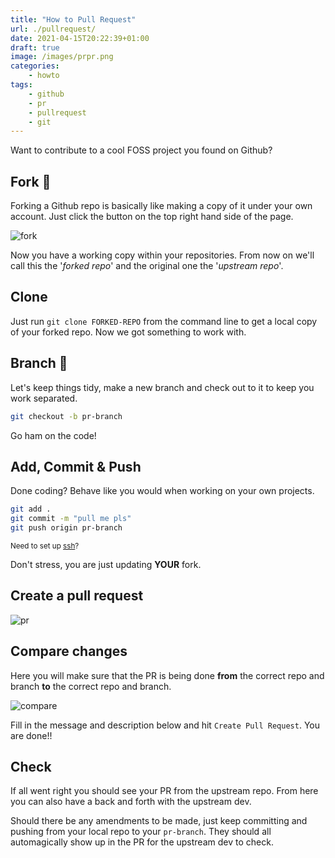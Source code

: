 ```yaml
---
title: "How to Pull Request"
url: ./pullrequest/
date: 2021-04-15T20:22:39+01:00
draft: true
image: /images/prpr.png
categories:
    - howto
tags:
    - github
    - pr
    - pullrequest
    - git
---
```


Want to contribute to a cool FOSS project you found on Github?

<!--more-->

## Fork 🍴

Forking a Github repo is basically like making a copy of it under your own account. Just click the button on the top right hand side of the page.

![fork](../../../images/fork.jpeg)

Now you have a working copy within your repositories. From now on we'll call this the '_forked repo_' and the original one the '_upstream repo_'.

## Clone

Just run `git clone FORKED-REPO` from the command line to get a local copy of your forked repo.
Now we got something to work with.

## Branch 🌳

Let's keep things tidy, make a new branch and check out to it to keep you work separated.

```bash
git checkout -b pr-branch
```

Go ham on the code!

## Add, Commit & Push

Done coding? Behave like you would when working on your own projects.

```bash
git add .
git commit -m "pull me pls"
git push origin pr-branch
```

<sub>Need to set up [ssh](https://unixmagick.xyz./githubssh/)?</sub>

Don't stress, you are just updating **YOUR** fork.

## Create a pull request

![pr](../../../images/pr.png)

## Compare changes

Here you will make sure that the PR is being done **from** the correct repo and branch **to** the correct repo and branch.

![compare](../../../images/comparePR.jpg)

Fill in the message and description below and hit `Create Pull Request`.
You are done!!

## Check

If all went right you should see your PR from the upstream repo.
From here you can also have a back and forth with the upstream dev.

Should there be any amendments to be made, just keep committing and pushing from your local repo to your `pr-branch`. They should all automagically show up in the PR for the upstream dev to check.
